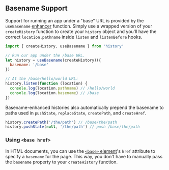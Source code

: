 ## Basename Support

Support for running an app under a "base" URL is provided by the `useBasename` [enhancer](Glossary.md#createhistoryenhancer) function. Simply use a wrapped version of your `createHistory` function to create your `history` object and you'll have the correct `location.pathname` inside `listen` and `listenBefore` hooks.

```js
import { createHistory, useBasename } from 'history'

// Run our app under the /base URL.
let history = useBasename(createHistory)({
  basename: '/base'
})

// At the /base/hello/world URL:
history.listen(function (location) {
  console.log(location.pathname) // /hello/world
  console.log(location.basename) // /base
})
```

Basename-enhanced histories also automatically prepend the basename to paths used in `pushState`, `replaceState`, `createPath`, and `createHref`.

```js
history.createPath('/the/path') // /base/the/path
history.pushState(null, '/the/path') // push /base/the/path
```

### Using `<base href>`

In HTML documents, you can use the [`<base>` element](https://developer.mozilla.org/en-US/docs/Web/HTML/Element/base)'s `href` attribute to specify a `basename` for the page. This way, you don't have to manually pass the `basename` property to your `createHistory` function.
